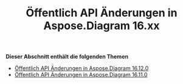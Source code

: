 ﻿---
title: Öffentlich API Änderungen in Aspose.Diagram 16.xx
type: docs
weight: 20
url: /de/net/public-api-changes-in-aspose-diagram-16-x-x/
---
**Dieser Abschnitt enthält die folgenden Themen**
- [Öffentlich API Änderungen in Aspose.Diagram 16.12.0](/diagram/de/net/public-api-changes-in-aspose-diagram-16-12-0/)
- [Öffentlich API Änderungen in Aspose.Diagram 16.11.0](/diagram/de/net/public-api-changes-in-aspose-diagram-16-11-0/)

